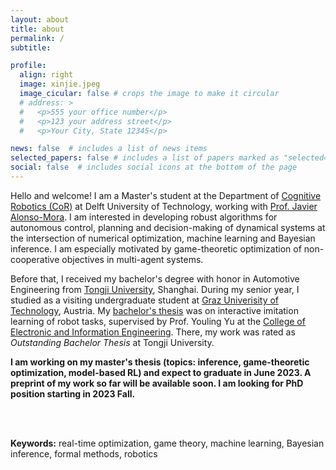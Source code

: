 ```yaml
---
layout: about
title: about
permalink: /
subtitle:

profile:
  align: right
  image: xinjie.jpeg
  image_cicular: false # crops the image to make it circular
  # address: >
  #   <p>555 your office number</p>
  #   <p>123 your address street</p>
  #   <p>Your City, State 12345</p>

news: false  # includes a list of news items
selected_papers: false # includes a list of papers marked as "selected={true}"
social: false  # includes social icons at the bottom of the page
---
```


<!-- Write your biography here. Tell the world about yourself. Link to your favorite [subreddit](http://reddit.com). You can put a picture in, too. The code is already in, just name your picture `prof_pic.jpg` and put it in the `img/` folder.

Put your address / P.O. box / other info right below your picture. You can also disable any these elements by editing `profile` property of the YAML header of your `_pages/about.md`. Edit `_bibliography/papers.bib` and Jekyll will render your [publications page](/al-folio/publications/) automatically.

Link to your social media connections, too. This theme is set up to use [Font Awesome icons](http://fortawesome.github.io/Font-Awesome/) and [Academicons](https://jpswalsh.github.io/academicons/), like the ones below. Add your Facebook, Twitter, LinkedIn, Google Scholar, or just disable all of them. -->

Hello and welcome! I am a Master's student at the Department of [Cognitive Robotics (CoR)](https://www.tudelft.nl/3me/over/afdelingen/cognitive-robotics-cor) at Delft University of Technology, working with [Prof. Javier Alonso-Mora](https://www.autonomousrobots.nl/). I am interested in developing robust algorithms for autonomous control, planning and decision-making of dynamical systems at the intersection of numerical optimization, machine learning and Bayesian inference. I am especially motivated by game-theoretic optimization of non-cooperative objectives in multi-agent systems. 

Before that, I received my bachelor's degree with honor in Automotive Engineering from [Tongji University](https://en.tongji.edu.cn/index.htm), Shanghai. During my senior year, I studied as a visiting undergraduate student at [Graz Univerisity of Technology](https://www.tugraz.at/en/home/), Austria. My [bachelor's thesis](/projects/bachelor_thesis/) was on interactive imitation learning of robot tasks, supervised by Prof. Youling Yu at the [College of Electronic and Information Engineering](https://see-en.tongji.edu.cn/). There, my work was rated as *Outstanding Bachelor Thesis* at Tongji University.

**I am working on my master's thesis (topics: inference, game-theoretic optimization, model-based RL) and expect to graduate in June 2023. A preprint of my work so far will be available soon. I am looking for PhD position starting in 2023 Fall.**

<!-- <font color=navy> I am working on my master's thesis (topics: inference, game-theoretic optimization, model-based RL) and expect to graduate in June 2023. A preprint of my work so far will be available soon. I am looking for PhD position starting in 2023 Fall. </font> -->

<br>
<br>

**Keywords:** real-time optimization, game theory, machine learning, Bayesian inference, formal methods, robotics 